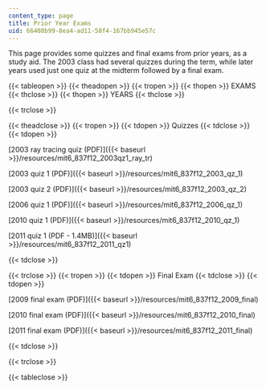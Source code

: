 ```yaml
---
content_type: page
title: Prior Year Exams
uid: 66408b99-8ea4-ad11-58f4-167bb945e57c
---
```


This page provides some quizzes and final exams from prior years, as a study aid. The 2003 class had several quizzes during the term, while later years used just one quiz at the midterm followed by a final exam.

{{< tableopen >}}
{{< theadopen >}}
{{< tropen >}}
{{< thopen >}}
EXAMS
{{< thclose >}}
{{< thopen >}}
YEARS
{{< thclose >}}

{{< trclose >}}

{{< theadclose >}}
{{< tropen >}}
{{< tdopen >}}
Quizzes
{{< tdclose >}}
{{< tdopen >}}


[2003 ray tracing quiz (PDF)]({{< baseurl >}}/resources/mit6_837f12_2003qz1_ray_tr)

[2003 quiz 1 (PDF)]({{< baseurl >}}/resources/mit6_837f12_2003_qz_1)

[2003 quiz 2 (PDF)]({{< baseurl >}}/resources/mit6_837f12_2003_qz_2)

[2006 quiz 1 (PDF)]({{< baseurl >}}/resources/mit6_837f12_2006_qz_1)

[2010 quiz 1 (PDF)]({{< baseurl >}}/resources/mit6_837f12_2010_qz_1)

[2011 quiz 1 (PDF - 1.4MB)]({{< baseurl >}}/resources/mit6_837f12_2011_qz1)


{{< tdclose >}}

{{< trclose >}}
{{< tropen >}}
{{< tdopen >}}
Final Exam
{{< tdclose >}}
{{< tdopen >}}


[2009 final exam (PDF)]({{< baseurl >}}/resources/mit6_837f12_2009_final)

[2010 final exam (PDF)]({{< baseurl >}}/resources/mit6_837f12_2010_final)

[2011 final exam (PDF)]({{< baseurl >}}/resources/mit6_837f12_2011_final)


{{< tdclose >}}

{{< trclose >}}

{{< tableclose >}}